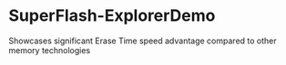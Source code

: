 # SuperFlash-ExplorerDemo
Showcases significant Erase Time speed advantage compared to other memory technologies
